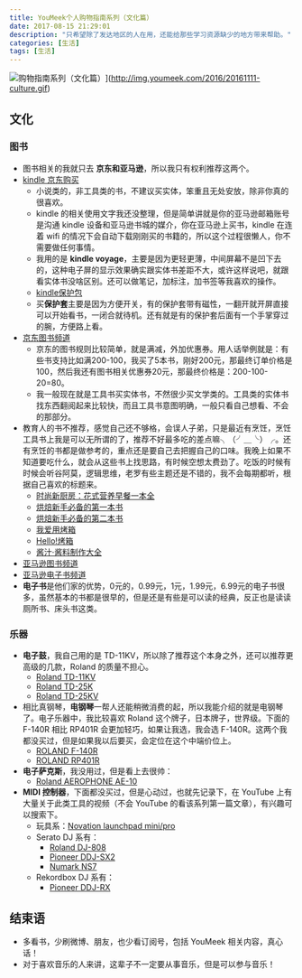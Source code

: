 ```yaml
---
title: YouMeek个人购物指南系列（文化篇）
date: 2017-08-15 21:29:01
description: "只希望除了发达地区的人在用，还能给那些学习资源缺少的地方带来帮助。"
categories: [生活]
tags: [生活]
---
```



<!-- more -->


![购物指南系列（文化篇）](http://img.youmeek.com/2016/20161111-culture.gif "多看书，少刷微博、朋友，也少看订阅号，包括 YouMeek 相关内容，真心话！")](http://img.youmeek.com/2016/20161111-culture.gif)


## 文化

### 图书

- 图书相关的我就只去 **京东和亚马逊**，所以我只有权利推荐这两个。
- [kindle 京东购买](http://search.jd.com/Search?keyword=kindle&amp;enc=utf-8&amp;cu=true&amp;utm_source=ads.union.jd.com&amp;utm_medium=tuiguang&amp;utm_campaign=t_248690136_&amp;utm_term=d5d59778a73b48c580b475eee9f51c4f-p_276666007&amp;abt=3)
	- 小说类的，非工具类的书，不建议买实体，笨重且无处安放，除非你真的很喜欢。
	- kindle 的相关使用文字我还没整理，但是简单讲就是你的亚马逊邮箱账号是沟通 kindle 设备和亚马逊书城的媒介，你在亚马逊上买书，kindle 在连着 wifi 的情况下会自动下载刚刚买的书籍的，所以这个过程很懒人，你不需要做任何事情。
	- 我用的是 **kindle voyage**，主要是因为更轻更薄，中间屏幕不是凹下去的，这种电子屏的显示效果确实跟实体书差距不大，或许这样说吧，就跟看实体书没啥区别。还可以做笔记，加标注，加书签等我喜欢的操作。
	- [kindle保护包](http://search.jd.com/Search?keyword=kindle%20%E4%BF%9D%E6%8A%A4%E5%A5%97&amp;enc=utf-8&amp;cu=true&amp;utm_source=ads.union.jd.com&amp;utm_medium=tuiguang&amp;utm_campaign=t_248690136_&amp;utm_term=386d75f7ab024d21be1432275f497c3d-p_276666007&amp;abt=3)
	- 买**保护套**主要是因为方便开关，有的保护套带有磁性，一翻开就开屏直接可以开始看书，一闭合就待机。还有就是有的保护套后面有一个手掌穿过的腕，方便路上看。
- [京东图书频道](http://union.click.jd.com/jdc?e=&amp;p=AyICZRprEAIQA1MbUxIyVlgNRQQlW1dCFBBFC1FMWQ8EAEAdQFkJBWtIVREBLU0gT2dMUyZ8I1wHdhlQYQ9TDh43Vh5SEgUbB1EeaxYHGwBdGlsXBSI3NGlrXmwTN1EYXhQAGgJRGWsVBxQOUBpTFgUTBlEZaxIySUMASxlKMiI%3D&amp;t=W1dCFBBFC1FMWQ8EAEAdQFkJBQ%3D%3D)
	- 京东的图书规则比较简单，就是满减，外加优惠券。用人话举例就是：有些书支持比如满200-100，我买了5本书，刚好200元，那最终订单价格是100，然后我还有图书相关优惠券20元，那最终价格是：200-100-20=80。
	- 我一般现在就是工具书买实体书，不然很少买文学类的。工具类的实体书找东西翻阅起来比较快，而且工具书意图明确，一般只看自己想看、不会的那部分。
- 教育人的书不推荐，感觉自己还不够格，会误人子弟，只是最近有烹饪，烹饪工具书上我是可以无所谓的了，推荐不好最多吃的差点嘛╮（╯＿╰）╭。还有烹饪的书都是做参考的，重点还是要自己去把握自己的口味。我晚上如果不知道要吃什么，就会从这些书上找思路，有时候空想太费劲了。吃饭的时候有时候会听谷阿莫，逻辑思维，老罗有些主题还是不错的，我不会每期都听，根据自己喜欢的标题来。
	- [时尚新厨房：花式营养早餐一本全](http://search.jd.com/Search?keyword=%E6%97%B6%E5%B0%9A%E6%96%B0%E5%8E%A8%E6%88%BF%EF%BC%9A%E8%8A%B1%E5%BC%8F%E8%90%A5%E5%85%BB%E6%97%A9%E9%A4%90%E4%B8%80%E6%9C%AC%E5%85%A8&amp;enc=utf-8&amp;cu=true&amp;utm_source=ads.union.jd.com&amp;utm_medium=tuiguang&amp;utm_campaign=t_248690136_&amp;utm_term=b7bb8fa70a2f4c68a1316daad6b93f94-p_276666007&amp;abt=3)
	- [烘焙新手必备的第一本书](http://search.jd.com/Search?keyword=%E7%83%98%E7%84%99%E6%96%B0%E6%89%8B%E5%BF%85%E5%A4%87%E7%9A%84%E7%AC%AC%E4%B8%80%E6%9C%AC%E4%B9%A6&amp;enc=utf-8&amp;cu=true&amp;utm_source=ads.union.jd.com&amp;utm_medium=tuiguang&amp;utm_campaign=t_248690136_&amp;utm_term=d7a9595940a34586b708d46fc951f986-p_276666007&amp;abt=3)
	- [烘焙新手必备的第二本书](http://search.jd.com/Search?keyword=%E7%83%98%E7%84%99%E6%96%B0%E6%89%8B%E5%BF%85%E5%A4%87%E7%9A%84%E7%AC%AC%E4%BA%8C%E6%9C%AC%E4%B9%A6&amp;enc=utf-8&amp;cu=true&amp;utm_source=ads.union.jd.com&amp;utm_medium=tuiguang&amp;utm_campaign=t_248690136_&amp;utm_term=3a3a9d45c61648aab6cddd02ca672d2e-p_276666007&amp;abt=3)
	- [我爱用烤箱](http://search.jd.com/Search?keyword=%E6%88%91%E7%88%B1%E7%94%A8%E7%83%A4%E7%AE%B1&amp;enc=utf-8&amp;cu=true&amp;utm_source=ads.union.jd.com&amp;utm_medium=tuiguang&amp;utm_campaign=t_248690136_&amp;utm_term=a111208831e94015936088f7d5f87148-p_276666007&amp;abt=3)
	- [Hello!烤箱](http://search.jd.com/Search?keyword=Hello!%E7%83%A4%E7%AE%B1&amp;enc=utf-8&amp;cu=true&amp;utm_source=ads.union.jd.com&amp;utm_medium=tuiguang&amp;utm_campaign=t_248690136_&amp;utm_term=cbc58eda8e1d4551ba0db89f29093d9d-p_276666007&amp;abt=3)
	- [酱汁·酱料制作大全](http://search.jd.com/Search?keyword=%E9%85%B1%E6%B1%81%C2%B7%E9%85%B1%E6%96%99%E5%88%B6%E4%BD%9C%E5%A4%A7%E5%85%A8&amp;enc=utf-8&amp;cu=true&amp;utm_source=ads.union.jd.com&amp;utm_medium=tuiguang&amp;utm_campaign=t_248690136_&amp;utm_term=1738579a047143bd97d0b8c4aff58088-p_276666007&amp;abt=3)
- [亚马逊图书频道](https://www.amazon.cn/b?_encoding=UTF8&amp;camp=536&amp;creative=3200&amp;linkCode=ur2&amp;node=658390051&amp;tag=you08-23)
- [亚马逊电子书频道](https://www.amazon.cn/b?_encoding=UTF8&amp;camp=536&amp;creative=3200&amp;linkCode=ur2&amp;node=116169071&amp;tag=you08-23)
- **电子书**是他们家的优势，0元的，0.99元，1元，1.99元，6.99元的电子书很多，虽然基本的书都是很早的，但是还是有些是可以读的经典，反正也是读读厕所书、床头书这类。

### 乐器

- **电子鼓**，我自己用的是 TD-11KV，所以除了推荐这个本身之外，还可以推荐更高级的几款，Roland 的质量不担心。
	- [Roland TD-11KV](http://search.jd.com/Search?keyword=Roland%20TD-11KV&amp;enc=utf-8&amp;cu=true&amp;utm_source=ads.union.jd.com&amp;utm_medium=tuiguang&amp;utm_campaign=t_248690136_&amp;utm_term=44ceeca5b03841909abb0664d0c48445-p_276666007&amp;abt=3)
	- [Roland TD-25K](http://search.jd.com/Search?keyword=Roland%20TD-25K&amp;enc=utf-8&amp;cu=true&amp;utm_source=ads.union.jd.com&amp;utm_medium=tuiguang&amp;utm_campaign=t_248690136_&amp;utm_term=769f6ccc46634cf38f87b2d4269449dc-p_276666007&amp;abt=3)
	- [Roland TD-25KV](http://search.jd.com/Search?keyword=Roland%20TD-25KV&amp;enc=utf-8&amp;cu=true&amp;utm_source=ads.union.jd.com&amp;utm_medium=tuiguang&amp;utm_campaign=t_248690136_&amp;utm_term=f9078be56d9b4b0abc1e9a9d5bbaece8-p_276666007&amp;abt=3)
- 相比真钢琴，**电钢琴**一帮人还能稍微消费的起，所以我能介绍的就是电钢琴了。电子乐器中，我比较喜欢 Roland 这个牌子，日本牌子，世界级。下面的 F-140R 相比 RP401R 会更加轻巧，如果让我选，我会选 F-140R。这两个我都没买过，但是如果我以后要买，会定位在这个中端价位上。
	- [ROLAND F-140R](http://search.jd.com/Search?keyword=ROLAND%20F-140R&amp;enc=utf-8&amp;cu=true&amp;utm_source=ads.union.jd.com&amp;utm_medium=tuiguang&amp;utm_campaign=t_248690136_&amp;utm_term=b0710d8141ef43b4a949a20e102b13ef-p_276666007&amp;abt=3)
	- [ROLAND RP401R](http://search.jd.com/Search?keyword=ROLAND%20RP401R&amp;enc=utf-8&amp;cu=true&amp;utm_source=ads.union.jd.com&amp;utm_medium=tuiguang&amp;utm_campaign=t_248690136_&amp;utm_term=c2e393165f6c44a0b0b2c78af1560baf-p_276666007&amp;abt=3)
- **电子萨克斯**，我没用过，但是看上去很帅：
	- [Roland AEROPHONE AE-10](http://search.jd.com/Search?keyword=Roland%20AEROPHONE%20AE-10&amp;enc=utf-8&amp;cu=true&amp;utm_source=ads.union.jd.com&amp;utm_medium=tuiguang&amp;utm_campaign=t_248690136_&amp;utm_term=088258b623364525a10abfa944f18ec9-p_276666007&amp;abt=3)
- **MIDI 控制器**，下面都没买过，但是心动过，也就先记录下，在 YouTube 上有大量关于此类工具的视频（不会 YouTube 的看该系列第一篇文章），有兴趣可以搜索下。
	- 玩具系：[Novation launchpad mini/pro](http://search.jd.com/Search?keyword=Novation%20launchpad&amp;enc=utf-8&amp;cu=true&amp;utm_source=ads.union.jd.com&amp;utm_medium=tuiguang&amp;utm_campaign=t_248690136_&amp;utm_term=7ce121ec66e542d8b3953fe678d8b057-p_276666007&amp;abt=3)
	- Serato DJ 系有：
		- [Roland DJ-808](https://www.roland.com/global/products/dj-808/)
		- [Pioneer DDJ-SX2](https://list.tmall.com/search_product.htm?q=Pioneer+DDJ-SX2&amp;type=p&amp;vmarket=&amp;spm=a222r.8215186.a2227oh.d100&amp;from=..pc_1_searchbutton)
		- [Numark NS7](https://s.taobao.com/search?q=Numark+NS7&amp;imgfile=&amp;commend=all&amp;ssid=s5-e&amp;search_type=item&amp;sourceId=tb.index&amp;spm=a21bo.50862.201856-taobao-item.1&amp;ie=utf8&amp;initiative_id=tbindexz_20161106)
	- Rekordbox DJ 系有：
		- [Pioneer DDJ-RX](https://list.tmall.com/search_product.htm?q=Pioneer+DDJ-RX&amp;type=p&amp;vmarket=&amp;spm=a222r.8215186.a2227oh.d100&amp;from=..pc_1_searchbutton)

## 结束语

- 多看书，少刷微博、朋友，也少看订阅号，包括 YouMeek 相关内容，真心话！
- 对于喜欢音乐的人来讲，这辈子不一定要从事音乐，但是可以参与音乐！